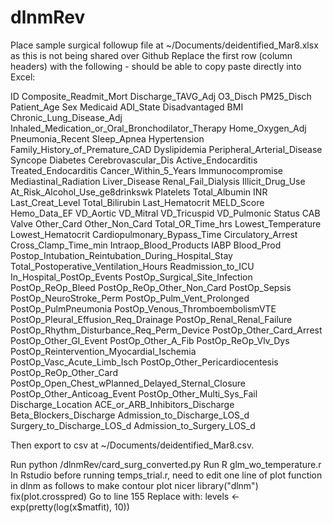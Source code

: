 # dlnmRev

Place sample surgical followup file at ~/Documents/deidentified_Mar8.xlsx as this is not being shared over Github
Replace the first row (column headers) with the following - should be able to copy paste directly into Excel:

ID Composite_Readmit_Mort Discharge_TAVG_Adj O3_Disch PM25_Disch Patient_Age Sex Medicaid ADI_State Disadvantaged BMI Chronic_Lung_Disease_Adj Inhaled_Medication_or_Oral_Bronchodilator_Therapy Home_Oxygen_Adj Pneumonia_Recent Sleep_Apnea Hypertension Family_History_of_Premature_CAD Dyslipidemia Peripheral_Arterial_Disease Syncope Diabetes Cerebrovascular_Dis Active_Endocarditis Treated_Endocarditis Cancer_Within_5_Years Immunocompromise Mediastinal_Radiation Liver_Disease Renal_Fail_Dialysis Illicit_Drug_Use At_Risk_Alcohol_Use_ge8drinkswk Platelets Total_Albumin INR Last_Creat_Level Total_Bilirubin Last_Hematocrit MELD_Score Hemo_Data_EF VD_Aortic VD_Mitral VD_Tricuspid VD_Pulmonic Status CAB Valve Other_Card Other_Non_Card Total_OR_Time_hrs Lowest_Temperature Lowest_Hematocrit Cardiopulmonary_Bypass_Time Circulatory_Arrest Cross_Clamp_Time_min Intraop_Blood_Products IABP Blood_Prod Postop_Intubation_Reintubation_During_Hospital_Stay Total_Postoperative_Ventilation_Hours Readmission_to_ICU In_Hospital_PostOp_Events PostOp_Surgical_Site_Infection PostOp_ReOp_Bleed PostOp_ReOp_Other_Non_Card PostOp_Sepsis PostOp_NeuroStroke_Perm PostOp_Pulm_Vent_Prolonged PostOp_PulmPneumonia PostOp_Venous_ThromboembolismVTE PostOp_Pleural_Effusion_Req_Drainage PostOp_Renal_Renal_Failure PostOp_Rhythm_Disturbance_Req_Perm_Device PostOp_Other_Card_Arrest PostOp_Other_GI_Event PostOp_Other_A_Fib PostOp_ReOp_Vlv_Dys PostOp_Reintervention_Myocardial_Ischemia PostOp_Vasc_Acute_Limb_Isch PostOp_Other_Pericardiocentesis PostOp_ReOp_Other_Card PostOp_Open_Chest_wPlanned_Delayed_Sternal_Closure PostOp_Other_Anticoag_Event PostOp_Other_Multi_Sys_Fail Discharge_Location ACE_or_ARB_Inhibitors_Discharge Beta_Blockers_Discharge Admission_to_Discharge_LOS_d Surgery_to_Discharge_LOS_d Admission_to_Surgery_LOS_d

Then export to csv at ~/Documents/deidentified_Mar8.csv.

Run python /dlnmRev/card_surg_converted.py
Run R glm_wo_temperature.r
In Rstudio before running temps_trial.r, need to edit one line of plot function in dlnm as follows to make contour plot nicer
library("dlnm")
fix(plot.crosspred)
Go to line 155
Replace with: levels <- exp(pretty(log(x$matfit), 10))
